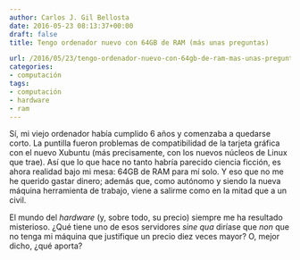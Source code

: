 ```yaml
---
author: Carlos J. Gil Bellosta
date: 2016-05-23 08:13:37+00:00
draft: false
title: Tengo ordenador nuevo con 64GB de RAM (más unas preguntas)

url: /2016/05/23/tengo-ordenador-nuevo-con-64gb-de-ram-mas-unas-preguntas/
categories:
- computación
tags:
- computación
- hardware
- ram
---
```


Sí, mi viejo ordenador había cumplido 6 años y comenzaba a quedarse corto. La puntilla fueron problemas de compatibilidad de la tarjeta gráfica con el nuevo Xubuntu (más precisamente, con los nuevos núcleos de Linux que trae). Así que lo que hace no tanto habría parecido ciencia ficción, es ahora realidad bajo mi mesa: 64GB de RAM para mí solo. Y eso que no me he querido gastar dinero; además que, como autónomo y siendo la nueva máquina herramienta de trabajo, viene a salirme como en la mitad que a un civil.

El mundo del _hardware_ (y, sobre todo, su precio) siempre me ha resultado misterioso. ¿Qué tiene uno de esos servidores _sine qua_ diríase que _non_ que no tenga mi máquina que justifique un precio diez veces mayor? O, mejor dicho, ¿qué aporta?
